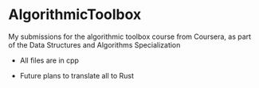 # AlgorithmicToolbox
My submissions for the algorithmic toolbox course from Coursera, as part of the Data Structures and Algorithms Specialization

  - All files are in cpp
  
  - Future plans to translate all to Rust
